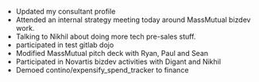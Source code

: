 - Updated my consultant profile
- Attended an internal strategy meeting today around MassMutual bizdev work.
- Talking to Nikhil about doing more tech pre-sales stuff.
- participated in test gitlab dojo
- Modified MassMutual pitch deck with Ryan, Paul and Sean
- Participated in Novartis bizdev activities with Digant and Nikhil
- Demoed contino/expensify_spend_tracker to finance
